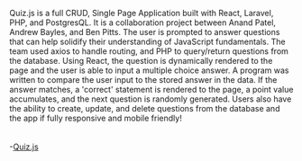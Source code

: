 Quiz.js is a full CRUD, Single Page Application built with React, Laravel, PHP, and PostgresQL. It is a collaboration project between Anand Patel, Andrew Bayles, and Ben Pitts. The user is prompted to answer questions that can help solidify their understanding of JavaScript fundamentals. The team used axios to handle routing, and PHP to query/return questions from the database. Using React, the question is dynamically rendered to the page and the user is able to input a multiple choice answer. A program was written to compare the user input to the stored answer in the data. If the answer matches, a 'correct' statement is rendered to the page, a point value accumulates, and the next question is randomly generated. Users also have the ability to create, update, and delete questions from the database and the app if fully responsive and mobile friendly!<br><br><br>
-[Quiz.js](https://react-quiz-js.herokuapp.com/)
